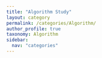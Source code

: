 ```yaml
---
title: "Algorithm Study"
layout: category
permalink: /categories/Algorithm/
author_profile: true
taxonomy: Algorithm
sidebar:
  nav: "categories"
---
```

